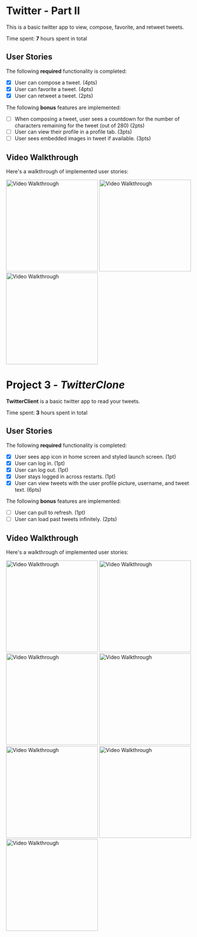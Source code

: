 # Twitter - Part II

This is a basic twitter app to view, compose, favorite, and retweet tweets.

Time spent: **7** hours spent in total

## User Stories

The following **required** functionality is completed:

- [x] User can compose a tweet. (4pts)
- [x] User can favorite a tweet. (4pts)
- [x] User can retweet a tweet. (2pts)

The following **bonus** features are implemented:

- [ ] When composing a tweet, user sees a countdown for the number of characters remaining for the tweet (out of 280) (2pts)
- [ ] User can view their profile in a profile tab. (3pts)
- [ ] User sees embedded images in tweet if available. (3pts)

## Video Walkthrough

Here's a walkthrough of implemented user stories:

<img src='./like.gif' title='Video Walkthrough' width='250' alt='Video Walkthrough' />
<img src='./tweet.gif' title='Video Walkthrough' width='250' alt='Video Walkthrough' />
<img src='./unlike.gif' title='Video Walkthrough' width='250' alt='Video Walkthrough' />



# Project 3 - *TwitterClone*

**TwitterClient** is a basic twitter app to read your tweets.

Time spent: **3** hours spent in total

## User Stories

The following **required** functionality is completed:

- [x] User sees app icon in home screen and styled launch screen. (1pt)
- [x] User can log in. (1pt)
- [x] User can log out. (1pt)
- [x] User stays logged in across restarts. (1pt)
- [x] User can view tweets with the user profile picture, username, and tweet text. (6pts)

The following **bonus** features are implemented:

- [ ] User can pull to refresh. (1pt)
- [ ] User can load past tweets infinitely. (2pts)

## Video Walkthrough

Here's a walkthrough of implemented user stories:

<img src="./pt1.gif" title='Video Walkthrough' width='250' alt='Video Walkthrough' />
<img src="./login.gif" title='Video Walkthrough' width='250' alt='Video Walkthrough' />
<img src="./loginPT2.gif" title='Video Walkthrough' width='250' alt='Video Walkthrough' />
<img src="./logout.gif" title='Video Walkthrough' width='250' alt='Video Walkthrough' />
<img src="./pt2.gif" title='Video Walkthrough' width='250' alt='Video Walkthrough' />
<img src="./logoutpt2.gif" title='Video Walkthrough' width='250' alt='Video Walkthrough' />
<img src="./pt3.gif" title='Video Walkthrough' width='250' alt='Video Walkthrough' />

